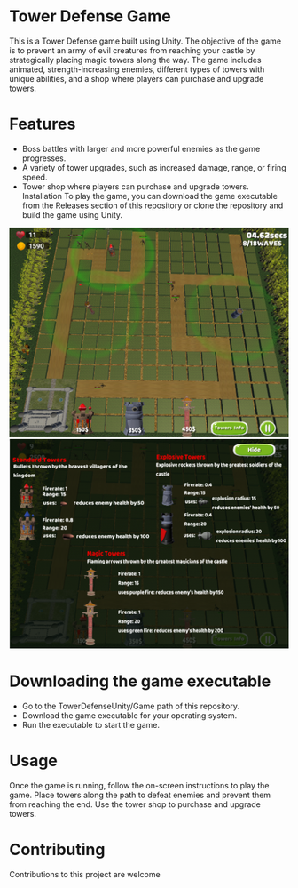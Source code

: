 # Tower Defense Game
This is a Tower Defense game built using Unity. The objective of the game is to prevent an army of evil creatures from reaching your castle by strategically placing magic towers along the way. The game includes animated, strength-increasing enemies, different types of towers with unique abilities, and a shop where players can purchase and upgrade towers.

# Features
* Boss battles with larger and more powerful enemies as the game progresses.
* A variety of tower upgrades, such as increased damage, range, or firing speed.
* Tower shop where players can purchase and upgrade towers.
Installation
To play the game, you can download the game executable from the Releases section of this repository or clone the repository and build the game using Unity.

!['Game screenshot'](pic1.png)
!['Game screenshot'](towershop.png)

# Downloading the game executable
* Go to the TowerDefenseUnity/Game path of this repository.
* Download the game executable for your operating system.
* Run the executable to start the game.

# Usage
Once the game is running, follow the on-screen instructions to play the game. Place towers along the path to defeat enemies and prevent them from reaching the end. Use the tower shop to purchase and upgrade towers.


# Contributing
Contributions to this project are welcome
